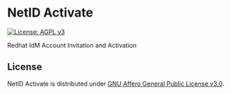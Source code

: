 # NetID Activate

 [![License: AGPL v3](https://img.shields.io/badge/License-AGPL_v3-blue.svg)](https://www.gnu.org/licenses/agpl-3.0)

Redhat IdM Account Invitation and Activation 


## License  

NetID Activate is distributed under [GNU Affero General Public License v3.0](https://www.gnu.org/licenses/agpl-3.0.txt).

